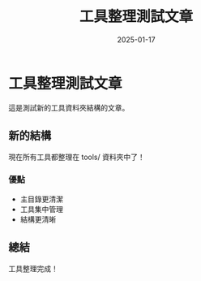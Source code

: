 ﻿---
layout: post
title: 工具整理測試文章
categories: [工具分享]
tags: ["工具", "整理", "測試"]
date: 2025-01-17
excerpt: 
---

# 工具整理測試文章

這是測試新的工具資料夾結構的文章。

## 新的結構

現在所有工具都整理在 tools/ 資料夾中了！

### 優點

- 主目錄更清潔
- 工具集中管理
- 結構更清晰

## 總結

工具整理完成！
